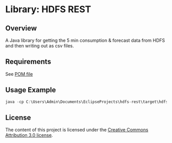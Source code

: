 # Library: HDFS REST
## Overview   
  
A Java library for getting the 5 min consumption & forecast data from HDFS and then writing out as csv files.

## Requirements
See [POM file](./pom.xml)


## Usage Example
```java
java -cp C:\Users\Admin\Documents\EclipseProjects\hdfs-rest\target\hdfs-rest-0.0.1-SNAPSHOT-jar-with-dependencies.jar com.khattak.bigdata.filesystems.hdfs.HDFSRest 192.168.70.134:50070 /hadoop/data/smartmeter/statistics/city_usage/fifteen_minute/2016/10/1/fifteen_minute_statistics.csv
```

## License
The content of this project is licensed under the [Creative Commons Attribution 3.0 license](https://creativecommons.org/licenses/by/3.0/us/deed.en_US).